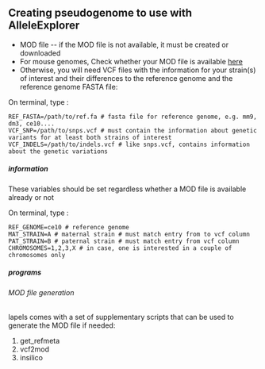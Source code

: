 ## Creating pseudogenome to use with AlleleExplorer


* MOD file -- if the MOD file is not available, it must be created or downloaded
* For mouse genomes, Check whether your MOD file is available [here](http://www.csbio.unc.edu/CCstatus/index.py?run=Pseudo "MOD files supplied by Huang et al.") 
* Otherwise, you will need VCF files with the information for your strain(s) of interest and their differences to the reference genome and the reference genome FASTA file:

On terminal, type :

```
REF_FASTA=/path/to/ref.fa # fasta file for reference genome, e.g. mm9, dm3, ce10....
VCF_SNP=/path/to/snps.vcf # must contain the information about genetic variants for at least both strains of interest
VCF_INDELS=/path/to/indels.vcf # like snps.vcf, contains information about the genetic variations
```

##### information

These variables should be set regardless whether a MOD file is available already or not

On terminal, type :

```
REF_GENOME=ce10 # reference genome
MAT_STRAIN=A # maternal strain # must match entry from to vcf column
PAT_STRAIN=B # paternal strain # must match entry from vcf column
CHROMOSOMES=1,2,3,X # in case, one is interested in a couple of chromosomes only
```

##### programs

###### MOD file generation

lapels comes with a set of supplementary scripts that can be used to generate the MOD file if needed:

1. get_refmeta
2. vcf2mod
3. insilico
